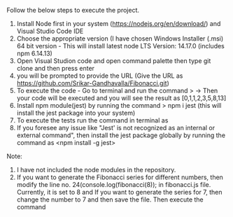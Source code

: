 Follow the below steps to execute the project.

1.	Install Node first in your system (https://nodejs.org/en/download/) and Visual Studio Code IDE
2.	Choose the appropriate version (I have chosen Windows Installer (.msi) 64 bit version - This will install latest node LTS Version: 14.17.0 (includes npm 6.14.13)
3.	Open Visual Studion code and open command palette then type git clone and then press enter
4.	you will be prompted to provide the URL (Give the URL as https://github.com/Srikar-Gandhavalla/Fibonacci.git)
5.	To execute the code - Go to terminal and run the command > <node fibonacci.js> -> Then your code will be executed and you will see the result as [0,1,1,2,3,5,8,13]
6.	Install npm module(jest) by running the command > npm i jest (this will install the jest package into your system)
7.	To execute the tests run the command in terminal as <npm run test>
8.	If you foresee any issue like "Jest' is not recognized as an internal or external command", then install the jest package globally by running the command as <npm install -g jest>


Note: 

1.	I have not included the node modules in the repository.
2.	If you want to generate the Fibonacci series for different numbers, then modify the line no. 24(console.log(fibonacci(8)); in fibonacci.js file. Currently, it is set to 8 and If you want to generate the series for 7, then change the number to 7 and then save the file. Then execute the command <node fibonacci.js>

